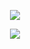  <p align="center">
 <a href="">
 <img src="https://komarev.com/ghpvc/?username=yung4L&style=flat-square"/>
</p>
<p align="center">
  <img src="https://capsule-render.vercel.app/api?type=waving&color=gradient&height=60&section=footer"/>
</p>









 










